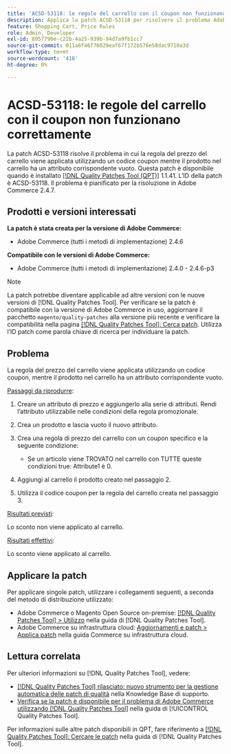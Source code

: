 ```yaml
---
title: 'ACSD-53118: le regole del carrello con il coupon non funzionano correttamente'
description: Applica la patch ACSD-53118 per risolvere il problema Adobe Commerce in cui la regola del prezzo del carrello viene applicata utilizzando un codice coupon mentre il prodotto nel carrello ha un attributo corrispondente vuoto.
feature: Shopping Cart, Price Rules
role: Admin, Developer
exl-id: 8957790e-c22b-4a25-939b-94d7a9fb1cc7
source-git-commit: 011a6f46f76029eaf67f172b576e58dac9710a3d
workflow-type: tm+mt
source-wordcount: '418'
ht-degree: 0%

---
```


# ACSD-53118: le regole del carrello con il coupon non funzionano correttamente

La patch ACSD-53118 risolve il problema in cui la regola del prezzo del carrello viene applicata utilizzando un codice coupon mentre il prodotto nel carrello ha un attributo corrispondente vuoto. Questa patch è disponibile quando è installato [[!DNL Quality Patches Tool (QPT)]](https://experienceleague.adobe.com/it/docs/commerce-operations/tools/quality-patches-tool/quality-patches-tool-to-self-serve-quality-patches) 1.1.41. L’ID della patch è ACSD-53118. Il problema è pianificato per la risoluzione in Adobe Commerce 2.4.7.

## Prodotti e versioni interessati

**La patch è stata creata per la versione di Adobe Commerce:**

* Adobe Commerce (tutti i metodi di implementazione) 2.4.6

**Compatibile con le versioni di Adobe Commerce:**

* Adobe Commerce (tutti i metodi di implementazione) 2.4.0 - 2.4.6-p3

>[!NOTE]
>
>La patch potrebbe diventare applicabile ad altre versioni con le nuove versioni di [!DNL Quality Patches Tool]. Per verificare se la patch è compatibile con la versione di Adobe Commerce in uso, aggiornare il pacchetto `magento/quality-patches` alla versione più recente e verificare la compatibilità nella pagina [[!DNL Quality Patches Tool]: Cerca patch](https://experienceleague.adobe.com/tools/commerce-quality-patches/index.html?lang=it). Utilizza l’ID patch come parola chiave di ricerca per individuare la patch.

## Problema

La regola del prezzo del carrello viene applicata utilizzando un codice coupon, mentre il prodotto nel carrello ha un attributo corrispondente vuoto.

<u>Passaggi da riprodurre</u>:

1. Creare un attributo di prezzo e aggiungerlo alla serie di attributi. Rendi l’attributo utilizzabile nelle condizioni della regola promozionale.
1. Crea un prodotto e lascia vuoto il nuovo attributo.
1. Crea una regola di prezzo del carrello con un coupon specifico e la seguente condizione:

   * Se un articolo viene TROVATO nel carrello con TUTTE queste condizioni true: Attribute1 è 0.

1. Aggiungi al carrello il prodotto creato nel passaggio 2.
1. Utilizza il codice coupon per la regola del carrello creata nel passaggio 3.

<u>Risultati previsti</u>:

Lo sconto non viene applicato al carrello.

<u>Risultati effettivi</u>:

Lo sconto viene applicato al carrello.

## Applicare la patch

Per applicare singole patch, utilizzare i collegamenti seguenti, a seconda del metodo di distribuzione utilizzato:

* Adobe Commerce o Magento Open Source on-premise: [[!DNL Quality Patches Tool] > Utilizzo](/help/tools/quality-patches-tool/usage.md) nella guida di [!DNL Quality Patches Tool].
* Adobe Commerce su infrastruttura cloud: [Aggiornamenti e patch > Applica patch](https://experienceleague.adobe.com/docs/commerce-cloud-service/user-guide/develop/upgrade/apply-patches.html?lang=it) nella guida Commerce su infrastruttura cloud.

## Lettura correlata

Per ulteriori informazioni su [!DNL Quality Patches Tool], vedere:

* [[!DNL Quality Patches Tool] rilasciato: nuovo strumento per la gestione automatica delle patch di qualità](https://experienceleague.adobe.com/it/docs/commerce-operations/tools/quality-patches-tool/quality-patches-tool-to-self-serve-quality-patches) nella Knowledge Base di supporto.
* [Verifica se la patch è disponibile per il problema di Adobe Commerce utilizzando  [!DNL Quality Patches Tool]](/help/tools/quality-patches-tool/patches-available-in-qpt/check-patch-for-magento-issue-with-magento-quality-patches.md) nella guida di [!UICONTROL Quality Patches Tool].


Per informazioni sulle altre patch disponibili in QPT, fare riferimento a [[!DNL Quality Patches Tool]: Cercare le patch](https://experienceleague.adobe.com/tools/commerce-quality-patches/index.html?lang=it) nella guida di [!DNL Quality Patches Tool].
